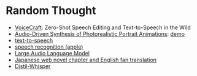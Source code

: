 # Random Thought

- [VoiceCraft](https://github.com/jasonppy/VoiceCraft): Zero-Shot Speech Editing and Text-to-Speech in the Wild
- [Audio-Driven Synthesis of Photorealistic Portrait Animations](https://github.com/Zejun-Yang/AniPortrait): [demo](https://replicate.com/camenduru/aniportrait-vid2vid)
- [text-to-speech](https://github.com/myshell-ai/MeloTTS)
- [speech recognition (apple)](https://github.com/argmaxinc/WhisperKit)
- [Large Audio Language Model](https://huggingface.co/Qwen/Qwen-Audio)
- [Japanese web novel chapter and English fan translation](https://huggingface.co/datasets/NilanE/ParallelFiction-Ja_En-100k)
- [Distil-Whisper](https://github.com/huggingface/distil-whisper)
